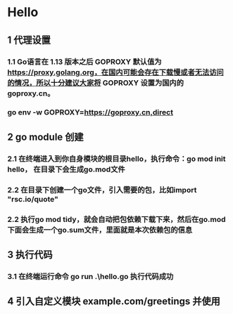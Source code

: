 # Hello

## 1 代理设置

### 1.1 Go语言在 1.13 版本之后 GOPROXY 默认值为 https://proxy.golang.org，在国内可能会存在下载慢或者无法访问的情况，所以十分建议大家将 GOPROXY 设置为国内的 goproxy.cn。
### go env -w GOPROXY=https://goproxy.cn,direct

## 2 go module 创建

### 2.1 在终端进入到你自身模块的根目录hello，执行命令：go mod init hello， 在目录下会生成go.mod文件

### 2.2 在目录下创建一个go文件，引入需要的包，比如import "rsc.io/quote"

### 2.2 执行go mod tidy，就会自动把包依赖下载下来，然后在go.mod下面会生成一个go.sum文件，里面就是本次依赖包的信息

## 3 执行代码

### 3.1 在终端运行命令 go run .\hello.go 执行代码成功

## 4 引入自定义模块 example.com/greetings 并使用